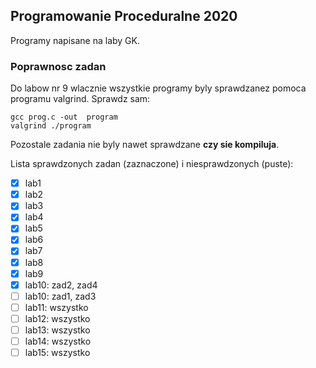 ## Programowanie Proceduralne 2020
Programy napisane na laby GK.

### Poprawnosc zadan
Do labow nr 9 wlacznie wszystkie programy byly sprawdzanez pomoca 
programu valgrind. Sprawdz sam:
```
gcc prog.c -out  program
valgrind ./program
```
Pozostale zadania nie byly nawet sprawdzane **czy sie kompiluja**.

Lista sprawdzonych zadan (zaznaczone) i niesprawdzonych (puste):
- [x] lab1
- [x] lab2
- [x] lab3
- [x] lab4
- [x] lab5
- [x] lab6
- [x] lab7
- [x] lab8
- [x] lab9
- [x] lab10: zad2, zad4
- [ ] lab10: zad1, zad3
- [ ] lab11: wszystko
- [ ] lab12: wszystko
- [ ] lab13: wszystko
- [ ] lab14: wszystko
- [ ] lab15: wszystko